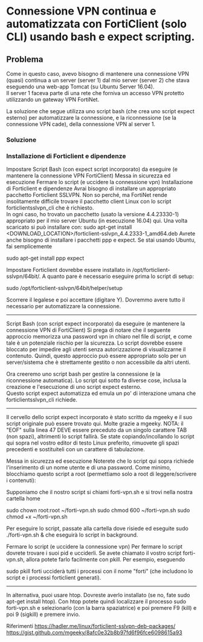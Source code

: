 # Connessione VPN continua e automatizzata con FortiClient (solo CLI) usando bash e expect scripting.

## Problema

Come in questo caso, avevo bisogno di mantenere una connessione VPN (quasi) continua a un server (server 1) dal mio server (server 2) che stava eseguendo una web-app Tomcat (su Ubuntu Server 16.04).  
Il server 1 faceva parte di una rete che forniva un accesso VPN protetto utilizzando un gateway VPN FortiNet.

La soluzione che segue utilizza uno script bash (che crea uno script expect esterno) per automatizzare la connessione, e la riconnessione (se la connessione VPN cade), della connessione VPN al server 1.

### Soluzione
### Installazione di Forticlient e dipendenze

Impostare
Script Bash (con expect script incorporato) da eseguire (e mantenere la connessione VPN FortiClient)
Messa in sicurezza ed esecuzione
Fermare lo script (e uccidere la connessione vpn)
Installazione di Forticlient e dipendenze
Avrai bisogno di installare un appropriato pacchetto Forticlient SSLVPN.  Non so perché, ma FortiNet rende insolitamente difficile trovare il pacchetto client Linux con lo script forticlientsslvpn_cli che è richiesto.  
In ogni caso, ho trovato un pacchetto (usato la versione 4.4.23330-1) appropriato per il mio server Ubuntu (in esecuzione 16.04) qui.  Una volta scaricato si può installare con:
sudo apt-get install <DOWNLOAD_LOCATION>/forticlient-sslvpn_4.4.2333-1_amd64.deb
Avrete anche bisogno di installare i pacchetti ppp e expect.  Se stai usando Ubuntu, fai semplicemente

sudo apt-get install ppp expect

Impostare
Forticlient dovrebbe essere installato in /opt/forticlient-sslvpn/64bit/.  A quanto pare è necessario eseguire prima lo script di setup:

sudo /opt/forticlient-sslvpn/64bit/helper/setup

Scorrere il legalese e poi accettare (digitare Y).  Dovremmo avere tutto il necessario per automatizzare la connessione.

--------------------------------------------------------------------------------------------------------------------------------------------------------------------------------
Script Bash (con script expect incorporato) da eseguire (e mantenere la connessione VPN di FortiClient)
Si prega di notare che il seguente approccio memorizza una password vpn in chiaro nel file di script, e come tale è un potenziale rischio per la sicurezza. 
Lo script dovrebbe essere bloccato per impedire agli utenti senza autorizzazione di visualizzarne il contenuto. Quindi, questo approccio può essere appropriato solo per un server/sistema che è strettamente gestito 
o non accessibile da altri utenti.

Ora creeremo uno script bash per gestire la connessione (e la riconnessione automatica).  Lo script qui sotto fa diverse cose, inclusa la creazione e l'esecuzione di uno script expect esterno.  
Questo script expect automatizza ed emula un po' di interazione umana che forticlientsslvpn_cli richiede.

--------------------------------------------------------------------------------------------------------------------------------------------------------------------------------
Il cervello dello script expect incorporato è stato scritto da mgeeky e il suo script originale può essere trovato qui.  Molte grazie a mgeeky.
NOTA: il "EOF" sulla linea 47 DEVE essere preceduto da un singolo carattere TAB (non spazi), altrimenti lo script fallirà. Se state copiando/incollando lo script qui sopra nel vostro editor di testo Linux preferito, 
rimuovete gli spazi precedenti e sostituiteli con un carattere di tabulazione.

Messa in sicurezza ed esecuzione
Noterete che lo script qui sopra richiede l'inserimento di un nome utente e di una password.  Come minimo, blocchiamo questo script a root (permettiamo solo a root di leggere/scrivere i contenuti):

Supponiamo che il nostro script si chiami forti-vpn.sh e si trovi nella nostra cartella home

sudo chown root:root ~/forti-vpn.sh
sudo chmod 600 ~/forti-vpn.sh
sudo chmod +x ~/forti-vpn.sh

Per eseguire lo script, passate alla cartella dove risiede ed eseguite
sudo ./forti-vpn.sh &
che eseguirà lo script in background.

Fermare lo script (e uccidere la connessione vpn)
Per fermare lo script dovrete trovare i suoi pid e ucciderli.  Se avete chiamato il vostro script forti-vpn.sh, allora potete farlo facilmente con pkill.  Per esempio, eseguendo

sudo pkill forti
ucciderà tutti i processi con il nome "forti" (che includono lo script e i processi forticlient generati).

--------------------------------------------------------------------------------------------------------------------------------------------------------------------------------
In alternativa, puoi usare htop. Dovreste averlo installato (se no, fate sudo apt-get install htop).  Con htop potete quindi localizzare il processo sudo forti-vpn.sh e selezionarlo (con la barra spaziatrice) e poi premere F9 (kill) 
e poi 9 (sigkill) e premere invio.

Riferimenti
https://hadler.me/linux/forticlient-sslvpn-deb-packages/
https://gist.github.com/mgeeky/8afc0e32b8b97fd6f96fce6098615a93
